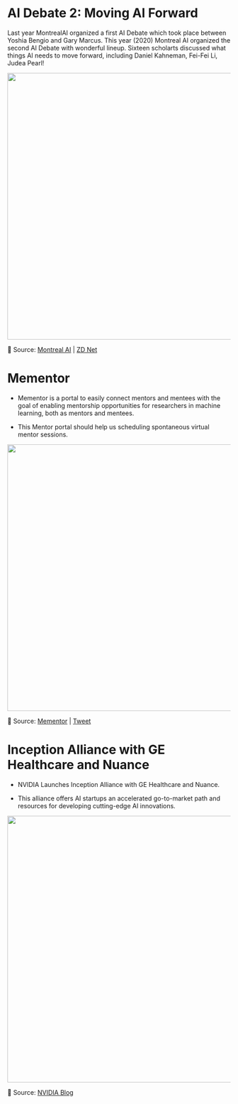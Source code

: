 # AI Debate 2: Moving AI Forward

Last year MontrealAI organized a first AI Debate which took place between Yoshia Bengio and Gary Marcus. This year (2020) Montreal AI organized the second AI Debate with wonderful lineup. Sixteen scholarts discussed what things AI needs to move forward, including Daniel Kahneman, Fei-Fei Li, Judea Pearl!

[<p align="center"> <img src="https://github.com/Machine-Learning-Tokyo/AI-ML-Newsletter/blob/master/images/AIDebate%232.png" width="600" /> </p>](https://www.eventbrite.ca/e/ai-debate-2-live-streaming-tickets-89401898485#)

📌 Source: [Montreal AI](https://twitter.com/Montreal_AI/status/1336830902509441026?s=20) | [ZD Net](https://www.zdnet.com/article/ai-debate4-2-night-of-a-thousand-ai-scholars/)



# Mementor

- Mementor is a portal to easily connect mentors and mentees with the goal of enabling mentorship opportunities for researchers in machine learning, both as mentors and mentees.

- This Mentor portal should help us scheduling spontaneous virtual mentor sessions. 


[<p align="center"> <img src="https://github.com/Machine-Learning-Tokyo/AI-ML-Newsletter/blob/master/images/mementor.png" width="600" /> </p>](https://mementor.net/#/)


📌 Source: [Mementor](https://mementor.net/#/) | [Tweet](https://twitter.com/EmtiyazKhan/status/1334353949281796097?s=20)


# Inception Alliance with GE Healthcare and Nuance

- NVIDIA Launches Inception Alliance with GE Healthcare and Nuance.

- This alliance offers AI startups an accelerated go-to-market path and resources for developing cutting-edge AI innovations.

[<p align="center"> <img src="https://github.com/Machine-Learning-Tokyo/AI-ML-Newsletter/blob/master/images/NVIDIA_inception_alliance.png" width="600" /> </p>](https://blogs.nvidia.com/blog/2020/11/30/inception-alliance-ge-healthcare-nuance/?ncid=pa-so-twit-97061#cid=ix11_pa-so-twit_en-us)

📌 Source: [NVIDIA Blog](https://blogs.nvidia.com/blog/2020/11/30/inception-alliance-ge-healthcare-nuance/?ncid=pa-so-twit-97061#cid=ix11_pa-so-twit_en-us)

